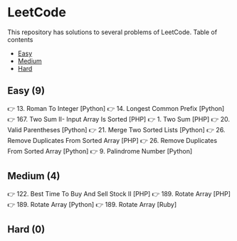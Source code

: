 # LeetCode
This repository has solutions to several problems of LeetCode.
Table of contents
- [Easy](#point_right-easy)
- [Medium](#point_right-medium)
- [Hard](#point_right-hard)
## Easy (9)
:point_right: 13. Roman To Integer [Python]
:point_right: 14. Longest Common Prefix [Python]
:point_right: 167. Two Sum II- Input Array Is Sorted [PHP]
:point_right: 1. Two Sum [PHP]
:point_right: 20. Valid Parentheses [Python]
:point_right: 21. Merge Two Sorted Lists [Python]
:point_right: 26. Remove Duplicates From Sorted Array [PHP]
:point_right: 26. Remove Duplicates From Sorted Array [Python]
:point_right: 9. Palindrome Number [Python]
## Medium (4)
:point_right: 122. Best Time To Buy And Sell Stock II [PHP]
:point_right: 189. Rotate Array [PHP]
:point_right: 189. Rotate Array [Python]
:point_right: 189. Rotate Array [Ruby]
## Hard (0)

